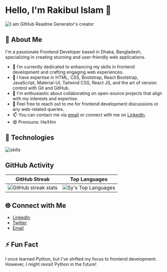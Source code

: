 # Hello, I'm Rakibul Islam 👋

![I am GitHub Readme Generator's creator](https://arturssmirnovs.github.io/github-profile-readme-generator/images/banner.png)

## 🚀 About Me
I'm a passionate Frontend Developer based in Dhaka, Bangladesh, specializing in creating stunning and user-friendly web applications.
- 🔭 I’m currently dedicated to enhancing my skills in frontend development and crafting engaging web experiences.
- 🌱 I have expertise in HTML, CSS, Bootstrap, React Bootstrap, JavaScript, Material-UI, Tailwind CSS, React JS, and the art of version control with Git and GitHub.
- 👯 I'm enthusiastic about collaborating on open-source projects that align with my interests and expertise.
- 💬 Feel free to reach out to me for frontend development discussions or any web-related queries.
- 📫 You can contact me via [email](mailto:rjspyk5@gmail.com) or connect with me on [LinkedIn](https://www.linkedin.com/in/rakibulweb).
- 😄 Pronouns: He/Him

## 🔧 Technologies
![skills](https://skillicons.dev/icons?i=html,css,sass,js,ts,php,wordpress,nodejs,vue,react,mongodb,mysql,py,vim,docker,kubernetes,md,git,figma,bash,cloudflare,jquery,nginx,vscode&theme=light)

## GitHub Activity
| GitHub Streak | Top Languages |
| --- | --- |
| ![GitHub streak stats](https://streak-stats.demolab.com/?user=rjspyk5&theme=dark&ring=4CAF50&fire=4CAF50&currStreakLabel=4CAF50&sideNums=9f9f9f&sideLabels=9f9f9f) | ![Sy's Top Languages](https://github-readme-stats.vercel.app/api/top-langs/?username=rjspyk5&show_icons=true&title_color=f6c32c&icon_color=4CAF50&text_color=9f9f9f&bg_color=151515&count_private=true&layout=compact&langs_count=10) |


## 🌐 Connect with Me

- [LinkedIn](https://www.linkedin.com/in/rakibulweb)
- [Twitter](https://x.com/imrakibul9?t=yaAUBjcglWFvwl177Y-3EA&s=09)
- [Email](mailto:rjspyk5@gmail.com)

## ⚡ Fun Fact

I once learned Python, but I've shifted my focus to frontend development. However, I might revisit Python in the future!

